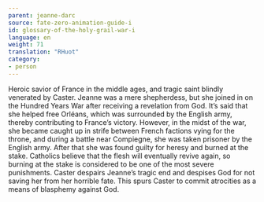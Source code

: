 ```yaml
---
parent: jeanne-darc
source: fate-zero-animation-guide-i
id: glossary-of-the-holy-grail-war-i
language: en
weight: 71
translation: "RHuot"
category:
- person
---
```


Heroic savior of France in the middle ages, and tragic saint blindly venerated by Caster. Jeanne was a mere shepherdess, but she joined in on the Hundred Years War after receiving a revelation from God. It’s said that she helped free Orléans, which was surrounded by the English army, thereby contributing to France’s victory. However, in the midst of the war, she became caught up in strife between French factions vying for the throne, and during a battle near Compiegne, she was taken prisoner by the English army. After that she was found guilty for heresy and burned at the stake. Catholics believe that the flesh will eventually revive again, so burning at the stake is considered to be one of the most severe punishments. Caster despairs Jeanne’s tragic end and despises God for not saving her from her horrible fate. This spurs Caster to commit atrocities as a means of blasphemy against God.
